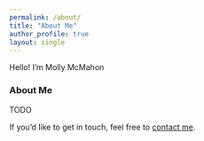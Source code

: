 ```yaml
---
permalink: /about/
title: "About Me"
author_profile: true
layout: single
---
```


Hello! I’m Molly McMahon

### About Me
TODO

If you’d like to get in touch, feel free to [contact me](/contact/).
